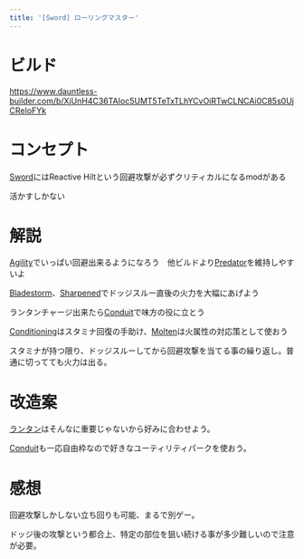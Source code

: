 ```yaml
---
title: '[Sword] ローリングマスター'
---
```

# ビルド

https://www.dauntless-builder.com/b/XjUnH4C36TAIoc5UMT5TeTxTLhYCvOiRTwCLNCAi0C85s0UjCReIoFYk

# コンセプト

[Sword](https://dauntlesswikijp.llism.net/data/sword/)にはReactive Hiltという回避攻撃が必ずクリティカルになるmodがある

活かすしかない

# 解説

[Agility](https://dauntlesswikijp.llism.net/data/%E3%83%91%E3%83%BC%E3%82%AF/#agility)でいっぱい回避出来るようになろう　他ビルドより[Predator](https://dauntlesswikijp.llism.net/data/%E3%83%91%E3%83%BC%E3%82%AF/#predator)を維持しやすいよ

[Bladestorm](https://dauntlesswikijp.llism.net/data/%E3%83%91%E3%83%BC%E3%82%AF/#bladestorm)、[Sharpened](https://dauntlesswikijp.llism.net/data/%E3%83%91%E3%83%BC%E3%82%AF/#sharpened)でドッジスルー直後の火力を大幅にあげよう

ランタンチャージ出来たら[Conduit](https://dauntlesswikijp.llism.net/data/%E3%83%91%E3%83%BC%E3%82%AF/#conduit)で味方の役に立とう

[Conditioning](https://dauntlesswikijp.llism.net/data/%E3%83%91%E3%83%BC%E3%82%AF/#conditioning)はスタミナ回復の手助け、[Molten](https://dauntlesswikijp.llism.net/data/%E3%83%91%E3%83%BC%E3%82%AF/#molten)は火属性の対応策として使おう



スタミナが持つ限り、ドッジスルーしてから回避攻撃を当てる事の繰り返し。普通に切ってても火力は出る。

# 改造案

[ランタン](https://dauntlesswikijp.llism.net/data/lantern/)はそんなに重要じゃないから好みに合わせよう。

[Conduit](https://dauntlesswikijp.llism.net/data/%E3%83%91%E3%83%BC%E3%82%AF/#conduit)も一応自由枠なので好きなユーティリティパークを使おう。

# 感想

回避攻撃しかしない立ち回りも可能、まるで別ゲー。

ドッジ後の攻撃という都合上、特定の部位を狙い続ける事が多少難しいので注意が必要。
